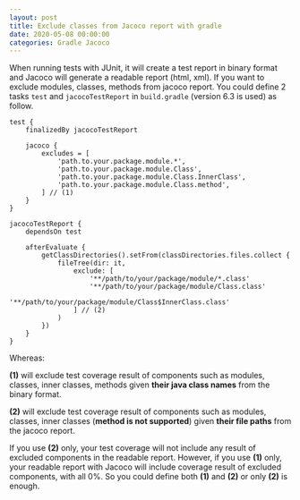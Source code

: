```yaml
---
layout: post
title: Exclude classes from Jacoco report with gradle
date: 2020-05-08 00:00:00
categories: Gradle Jacoco
---
```

When running tests with JUnit, it will create a test report in binary format and Jacoco will generate a readable report (html, xml). If you want to exclude modules, classes, methods from jacoco report. You could define 2 tasks `test` and `jacocoTestReport` in `build.gradle` (version 6.3 is used) as follow.

```
test {
	finalizedBy jacocoTestReport

	jacoco {
		excludes = [
			'path.to.your.package.module.*',
			'path.to.your.package.module.Class',
			'path.to.your.package.module.Class.InnerClass',
			'path.to.your.package.module.Class.method',
		] // (1)
	}
}

jacocoTestReport {
	dependsOn test

	afterEvaluate {
		getClassDirectories().setFrom(classDirectories.files.collect {
			fileTree(dir: it,
				exclude: [
					'**/path/to/your/package/module/*.class'
					'**/path/to/your/package/module/Class.class'
					'**/path/to/your/package/module/Class$InnerClass.class'
				] // (2)
			)
		})
	}
}
```
Whereas:

**(1)** will exclude test coverage result of components such as modules, classes, inner classes, methods given **their java class names** from the binary format.

**(2)** will exclude test coverage result of components such as modules, classes, inner classes (**method is not supported**) given **their file paths** from the jacoco report.

If you use **(2)** only, your test coverage will not include any result of excluded components in the readable report. However, if you use **(1)** only, your readable report with Jacoco will include coverage result of excluded components, with all 0%. So you could define both **(1)** and **(2)** or only **(2)** is enough.
